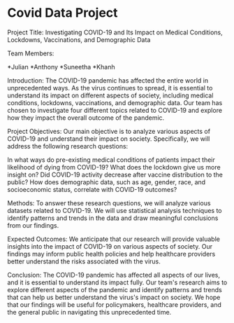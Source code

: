 # Covid Data Project

Project Title: Investigating COVID-19 and Its Impact on Medical Conditions, Lockdowns, Vaccinations, and Demographic Data

Team Members:

*Julian
*Anthony
*Suneetha
*Khanh

Introduction:
The COVID-19 pandemic has affected the entire world in unprecedented ways. As the virus continues to spread, it is essential to understand its impact on different aspects of society, including medical conditions, lockdowns, vaccinations, and demographic data. Our team has chosen to investigate four different topics related to COVID-19 and explore how they impact the overall outcome of the pandemic.

Project Objectives:
Our main objective is to analyze various aspects of COVID-19 and understand their impact on society. Specifically, we will address the following research questions:

In what ways do pre-existing medical conditions of patients impact their likelihood of dying from COVID-19?
What does the lockdown give us more insight on?
Did COVID-19 activity decrease after vaccine distribution to the public?
How does demographic data, such as age, gender, race, and socioeconomic status, correlate with COVID-19 outcomes?

Methods:
To answer these research questions, we will analyze various datasets related to COVID-19. We will use statistical analysis techniques to identify patterns and trends in the data and draw meaningful conclusions from our findings.

Expected Outcomes:
We anticipate that our research will provide valuable insights into the impact of COVID-19 on various aspects of society. Our findings may inform public health policies and help healthcare providers better understand the risks associated with the virus.

Conclusion:
The COVID-19 pandemic has affected all aspects of our lives, and it is essential to understand its impact fully. Our team's research aims to explore different aspects of the pandemic and identify patterns and trends that can help us better understand the virus's impact on society. We hope that our findings will be useful for policymakers, healthcare providers, and the general public in navigating this unprecedented time.
